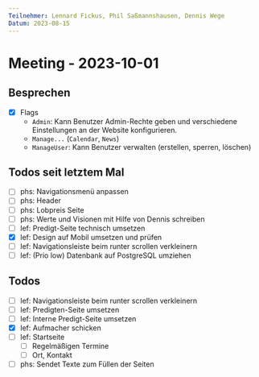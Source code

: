 ```yaml
---
Teilnehmer: Lennard Fickus, Phil Saßmannshausen, Dennis Wege
Datum: 2023-08-15
---
```

# Meeting - 2023-10-01

## Besprechen

- [x] Flags
  - `Admin`: Kann Benutzer Admin-Rechte geben und verschiedene Einstellungen an
    der Website konfigurieren.
  - `Manage...` (`Calendar`, `News`)
  - `ManageUser`: Kann Benutzer verwalten (erstellen, sperren, löschen)

## Todos seit letztem Mal

- [ ] phs: Navigationsmenü anpassen
- [ ] phs: Header
- [ ] phs: Lobpreis Seite
- [ ] phs: Werte und Visionen mit Hilfe von Dennis schreiben
- [ ] lef: Predigt-Seite technisch umsetzen
- [x] lef: Design auf Mobil umsetzen und prüfen
- [ ] lef: Navigationsleiste beim runter scrollen verkleinern
- [ ] lef: (Prio low) Datenbank auf PostgreSQL umziehen

## Todos

- [ ] lef: Navigationsleiste beim runter scrollen verkleinern
- [ ] lef: Predigten-Seite umsetzen
- [ ] lef: Interne Predigt-Seite umsetzen
- [x] lef: Aufmacher schicken
- [ ] lef: Startseite
  - [ ] Regelmäßigen Termine
  - [ ] Ort, Kontakt
- [ ] phs: Sendet Texte zum Füllen der Seiten
